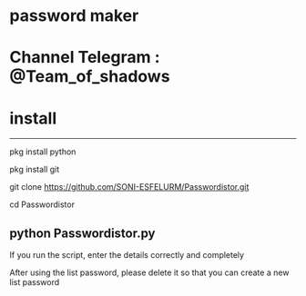 # password maker

# Channel Telegram : @Team_of_shadows

# install
---------------------
pkg install python

pkg install git

git clone https://github.com/SONI-ESFELURM/Passwordistor.git

cd Passwordistor

python Passwordistor.py
---------------------
If you run the script, enter the details correctly and completely 

After using the list password, please delete it so that you can create a new list password 
